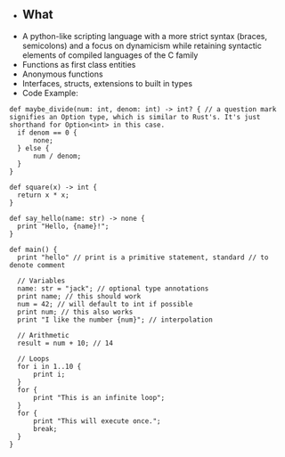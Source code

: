 - ## What  
- A python-like scripting language with a more strict syntax (braces, semicolons) and a focus on dynamicism while retaining syntactic elements of compiled languages of the C family  
- Functions as first class entities  
- Anonymous functions  
- Interfaces, structs, extensions to built in types  
- Code Example:  
```
def maybe_divide(num: int, denom: int) -> int? { // a question mark signifies an Option type, which is similar to Rust's. It's just shorthand for Option<int> in this case.
  if denom == 0 {
      none;
  } else {
      num / denom;
  }
}

def square(x) -> int {
  return x * x;
}

def say_hello(name: str) -> none {
  print "Hello, {name}!";
}

def main() {
  print "hello" // print is a primitive statement, standard // to denote comment
  
  // Variables
  name: str = "jack"; // optional type annotations
  print name; // this should work
  num = 42; // will default to int if possible
  print num; // this also works
  print "I like the number {num}"; // interpolation
 
  // Arithmetic
  result = num + 10; // 14
 
  // Loops
  for i in 1..10 {
      print i;
  }
  for {
      print "This is an infinite loop";
  }
  for {
      print "This will execute once.";
      break;
  }
}
```
